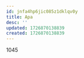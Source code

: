 ```yaml
---
id: jnfa4hp6jic085z1dklqv0y
title: Apa
desc: ''
updated: 1726870138839
created: 1726870138839
---
```

1045
